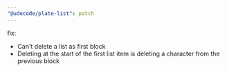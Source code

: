 ```yaml
---
"@udecode/plate-list": patch
---
```


fix:
- Can't delete a list as first block
- Deleting at the start of the first list item is deleting a character from the previous block
